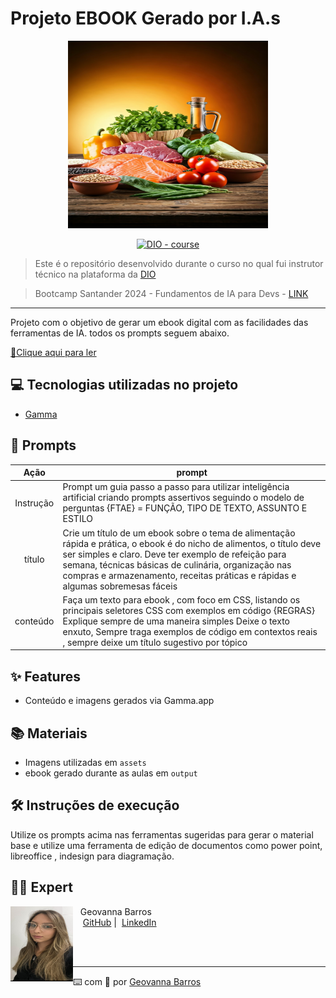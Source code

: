 # Projeto EBOOK Gerado por I.A.s
<p align="center">
    <img width="320" height='300'  src="./assets/food.png">
</p>


<p align="center">
<a href="https://dio.me/"><img src="https://img.shields.io/badge/DIO-Course-28DA77?logo=youtube" alt="DIO - course"></a>
</p>

 > Este é o repositório desenvolvido durante o curso no qual fui instrutor técnico na plataforma da [DIO](https://dio.me)

 > Bootcamp Santander 2024 - Fundamentos de IA para Devs - [LINK](https://app.santanderopenacademy.com/pt-BR/program/santander-bootcamp-2024)
-------






Projeto com o objetivo de gerar um ebook digital com as facilidades das ferramentas de IA. todos os prompts
seguem abaixo.

<a href="./output/Maneiras-de-ter-uma-boa-alimentacao-e-praticidade.pdf" title="View PDF now"> 📕Clique aqui para ler</a>

## 💻 Tecnologias utilizadas no projeto

- [Gamma](https://gamma.app/)

## 🧠 Prompts



|   Ação   | prompt                                                                                                                                                                                                                                                                         |
| :------: | ------------------------------------------------------------------------------------------------------------------------------------------------------------------------------------------------------------------------------------------------------------------------------ |
| Instrução | Prompt um guia passo a passo para utilizar inteligência artificial criando prompts assertivos seguindo o modelo de perguntas {FTAE} = FUNÇÃO, TIPO DE TEXTO, ASSUNTO E ESTILO|
|  título  | Crie um título de um ebook sobre o tema de alimentação rápida e prática, o ebook é do nicho de alimentos, o título deve ser simples e claro. Deve ter exemplo de refeição para semana, técnicas básicas de culinária, organização nas compras e armazenamento, receitas práticas  e rápidas e algumas sobremesas fáceis                                                      |
| conteúdo | Faça um texto para ebook , com foco em CSS, listando os principais seletores CSS com exemplos em código {REGRAS} Explique sempre de uma maneira simples Deixe o texto enxuto, Sempre traga exemplos de código em contextos reais , sempre deixe um título sugestivo por tópico |



## ✨ Features

- Conteúdo e imagens gerados via Gamma.app

## 📚 Materiais

- Imagens utilizadas em `assets`
- ebook gerado durante as aulas em `output`

## 🛠️ Instruções de execução

Utilize os prompts acima nas ferramentas sugeridas para gerar o material base e utilize uma ferramenta de edição de documentos como power point, libreoffice , indesign para diagramação.

## 👨‍💻 Expert

<p>
    <img 
      align=left 
      margin=10 
      width=100 
      height= 120
      src="./assets/Geovanna.jpg"
    />
    <p>&nbsp&nbsp&nbspGeovanna Barros<br>
    &nbsp&nbsp&nbsp
    <a href="https://github.com/Geeobarros">
    GitHub</a>&nbsp;|&nbsp;
    <a href="https://www.linkedin.com/in/geovanna-barros-601032175
felipe-exe">LinkedIn</a>

   
    
</p>
<br/><br/>
<p>

---

⌨️ com 💜 por [Geovanna Barros](https://github.com/Geeobarros)